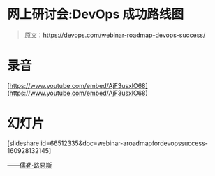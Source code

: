 # 网上研讨会:DevOps 成功路线图

> 原文：<https://devops.com/webinar-roadmap-devops-success/>

# 录音

[https://www.youtube.com/embed/AjF3usxlO68](https://www.youtube.com/embed/AjF3usxlO68)

# 幻灯片

[slideshare id=66512335&doc=webinar-aroadmapfordevopssuccess-160928132145] 

——[儒勒·路易斯](https://devops.com/author/jules/)